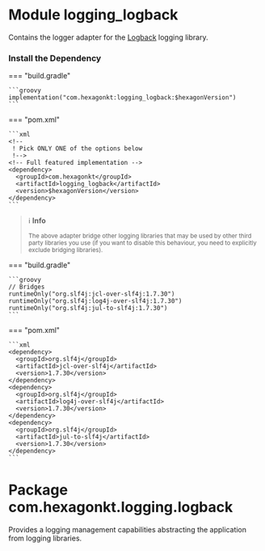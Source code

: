 
# Module logging_logback
Contains the logger adapter for the [Logback] logging library.

[Logback]: http://logback.qos.ch

### Install the Dependency

=== "build.gradle"

    ```groovy
    implementation("com.hexagonkt:logging_logback:$hexagonVersion")
    ```

=== "pom.xml"

    ```xml
    <!--
     ! Pick ONLY ONE of the options below
     !-->
    <!-- Full featured implementation -->
    <dependency>
      <groupId>com.hexagonkt</groupId>
      <artifactId>logging_logback</artifactId>
      <version>$hexagonVersion</version>
    </dependency>
    ```

> ℹ️ **Info**
>
> <sup>The above adapter bridge other logging libraries that may be used by other third party
> libraries you use (if you want to disable this behaviour, you need to explicitly exclude bridging
> libraries).</sup>

=== "build.gradle"

    ```groovy
    // Bridges
    runtimeOnly("org.slf4j:jcl-over-slf4j:1.7.30")
    runtimeOnly("org.slf4j:log4j-over-slf4j:1.7.30")
    runtimeOnly("org.slf4j:jul-to-slf4j:1.7.30")
    ```

=== "pom.xml"

    ```xml
    <dependency>
      <groupId>org.slf4j</groupId>
      <artifactId>jcl-over-slf4j</artifactId>
      <version>1.7.30</version>
    </dependency>
    <dependency>
      <groupId>org.slf4j</groupId>
      <artifactId>log4j-over-slf4j</artifactId>
      <version>1.7.30</version>
    </dependency>
    <dependency>
      <groupId>org.slf4j</groupId>
      <artifactId>jul-to-slf4j</artifactId>
      <version>1.7.30</version>
    </dependency>
    ```

# Package com.hexagonkt.logging.logback
Provides a logging management capabilities abstracting the application from logging libraries.
